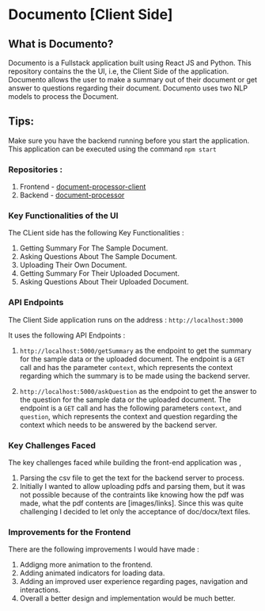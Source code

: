 # Documento [Client Side]

## What is Documento?

Documento is a Fullstack application built using React JS and Python. 
This repository contains the the UI, i.e, the Client Side of the application. Documento allows the user to make a summary out of their document or get answer to questions regarding their document. Documento uses two NLP models to process the Document.
    

## Tips:
 Make sure you have the backend running before you start the application. This application can be executed using the command `npm start`

### Repositories :

1. Frontend - [document-processor-client](https://github.com/oindrila-b/document-processor-client)
2. Backend - [document-processor](https://github.com/oindrila-b/document_processor)

### Key Functionalities of the UI
 The CLient side has the following Key Functionalities :
 1. Getting Summary For The Sample Document.
 2. Asking Questions About The Sample Document.
 3. Uploading Their Own Document.
 4. Getting Summary For Their Uploaded Document.
 5. Asking Questions About Their Uploaded Document.


### API Endpoints

The Client Side application runs on the address :
    `http://localhost:3000`

It uses the following API Endpoints :
1. `http://localhost:5000/getSummary` as the endpoint to get the summary for the sample data or the uploaded document. The endpoint is a `GET` call and has the parameter `context`, which represents the context regarding which the summary is to be made using the backend server. 

2. `http://localhost:5000/askQuestion` as the endpoint to get the answer to the question for the sample data or the uploaded document. The endpoint is a `GET` call and has the following parameters `context`, and `question`, which represents the context and question regarding the context which needs to be answered by the backend server.

### Key Challenges Faced 
 The key challenges faced while building the front-end application was , 

  1. Parsing the csv file to get the text for the backend server to process. 
  2. Initially I wanted to allow uploading pdfs and parsing them, but it was not possible because of the contraints like knowing how the pdf was made, what the pdf contents are [images/links]. Since this was quite challenging I decided to let only the acceptance of doc/docx/text files.


### Improvements for the Frontend

There are the following improvements I would have made :

1. Addigng more animation to the frontend.
2. Adding animated indicators for loading data.
3. Adding an improved user experience regarding pages, navigation and interactions.
4. Overall a better design and implementation would be much better.